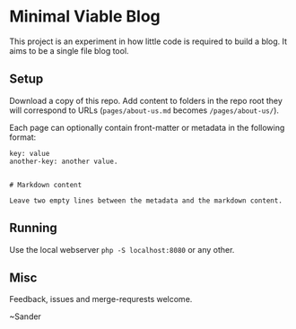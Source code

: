 # Minimal Viable Blog

This project is an experiment in how little code is required to build a blog.
It aims to be a single file blog tool.

## Setup

Download a copy of this repo. Add content to folders in the repo root they will correspond to URLs (`pages/about-us.md` becomes `/pages/about-us/`).

Each page can optionally contain front-matter or metadata in the following format:

```
key: value
another-key: another value.


# Markdown content

Leave two empty lines between the metadata and the markdown content.
```

## Running

Use the local webserver `php -S localhost:8080` or any other.

## Misc

Feedback, issues and merge-requrests welcome.

~Sander
